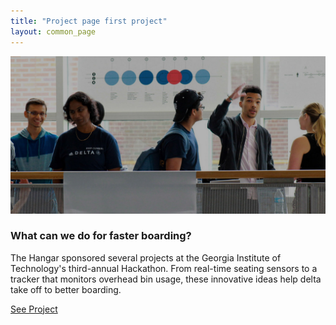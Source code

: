 ```yaml
---
title: "Project page first project"
layout: common_page
---
```


<div id="home" >
	<div class="row">
		<div class="site-slider slidershefits">
			<img class="slider-images imageminwidth" src="/img/project_img1.jpg" alt="slider image 1">
				<div class="redboxabout">
					<div class="col-md-offset-2 col-md-8 col-sm-offset-2 col-sm-8 customswid boxwid">
							<h3 class="name-desig">What can we do for faster boarding?</h3>
							<p class="desig-name">The Hangar sponsored several projects at the Georgia Institute of Technology's third-annual Hackathon. From real-time seating sensors to a tracker that monitors overhead bin usage, these innovative ideas help delta take off to better boarding.</p>
							<p class="color-white bodercolor">
								<a class="color-white bodercolor" href="projects-details.html">See Project </a>
							</p>
						</div>
					</div>
				</div>
				<br>
					<br>
						<br>
						</div>
					</div>